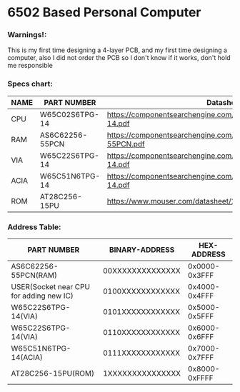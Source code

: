 # 6502 Based Personal Computer
### Warnings!:
This is my first time designing a 4-layer PCB, and my first time designing a computer,
also I did not order the PCB so I don't know if it works, don't hold me responsible
### Specs chart:
NAME | PART NUMBER | Datasheet
------------- | ------------- | -------------
CPU | W65C02S6TPG-14 | https://componentsearchengine.com/Datasheets/1/W65C02S6TPG-14.pdf
RAM | AS6C62256-55PCN | https://componentsearchengine.com/Datasheets/1/AS6C62256-55PCN.pdf
VIA | W65C22S6TPG-14 | https://componentsearchengine.com/Datasheets/1/W65C22S6TPG-14.pdf
ACIA | W65C51N6TPG-14 | https://componentsearchengine.com/Datasheets/1/W65C51N6TPG-14.pdf
ROM | AT28C256-15PU | https://www.mouser.com/datasheet/2/268/doc0006-1108095.pdf
### Address Table:
PART NUMBER | BINARY-ADDRESS | HEX-ADDRESS
------------- | ------------- | -------------
AS6C62256-55PCN(RAM) | 00XXXXXXXXXXXXXX | 0x0000-0x3FFF
USER(Socket near CPU for adding new IC) | 0100XXXXXXXXXXXX | 0x4000-0x4FFF
W65C22S6TPG-14(VIA) | 0101XXXXXXXXXXXX | 0x5000-0x5FFF
W65C22S6TPG-14(VIA) | 0110XXXXXXXXXXXX | 0x6000-0x6FFF
W65C51N6TPG-14(ACIA) | 0111XXXXXXXXXXXX | 0x7000-0x7FFF
AT28C256-15PU(ROM) | 1XXXXXXXXXXXXXXX | 0x8000-0xFFFF
